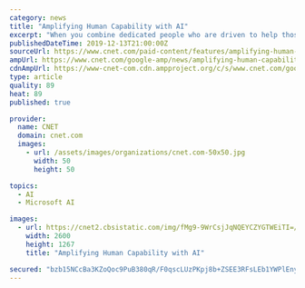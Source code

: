 ```yaml
---
category: news
title: "Amplifying Human Capability with AI"
excerpt: "When you combine dedicated people who are driven to help those with challenges overcome their disadvantages together with AI technology innovations, the results are nothing short of remarkable. This is paid content. It was written and produced by Studio 61 ..."
publishedDateTime: 2019-12-13T21:00:00Z
sourceUrl: https://www.cnet.com/paid-content/features/amplifying-human-capability-with-ai/
ampUrl: https://www.cnet.com/google-amp/news/amplifying-human-capability-with-ai/
cdnAmpUrl: https://www-cnet-com.cdn.ampproject.org/c/s/www.cnet.com/google-amp/news/amplifying-human-capability-with-ai/
type: article
quality: 89
heat: 89
published: true

provider:
  name: CNET
  domain: cnet.com
  images:
    - url: /assets/images/organizations/cnet.com-50x50.jpg
      width: 50
      height: 50

topics:
  - AI
  - Microsoft AI

images:
  - url: https://cnet2.cbsistatic.com/img/fMg9-9WrCsjJqNQEYCZYGTWEiTI=/2019/11/05/a74e5035-b705-43ab-b083-0dc009a6041e/istock-1136507411-facepaper-7.jpg
    width: 2600
    height: 1267
    title: "Amplifying Human Capability with AI"

secured: "bzb15NCcBa3KZoQoc9PuB380qR/F0qscLUzPKpj8b+ZSEE3RFsLEb1YWPlEnyR2xXLwtGYuc81bsO7iJsjAuntn1kOh1XZOhS9ocWuCOwpB7Aqg6hv8uVAoyHJo9igAqfQkqajNnr8dk3o35vvsKDZv8GD81IQYPFfRza9biZYfwhiSt9w37pqAeAhSVKvGyanzXXYZ7zLuirDGV3oxVFi+0hAGYkS+sDgdRMZrvmSPGibX7CDfpdzbzMvONtKZeMTcokPJGvASYYbdHWGMueA==;E3LI5YNfP+TEC4OBqFOA0g=="
---
```


